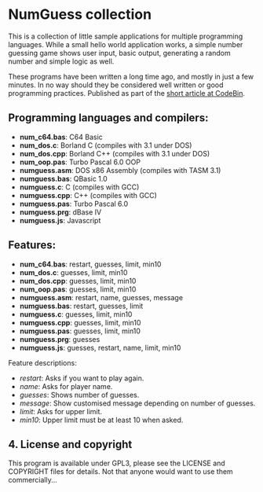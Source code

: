 # NumGuess collection

This is a collection of little sample applications for multiple programming languages. While a small hello world application works, a simple number guessing game shows user input, basic output, generating a random number and simple logic as well.

These programs have been written a long time ago, and mostly in just a few minutes. In no way should they be considered well written or good programming practices. Published as part of the [short article at CodeBin](http://codebin.co.uk/blog/number-guessing-hello-world-games/).

## Programming languages and compilers:

- **num_c64.bas**: C64 Basic
- **num_dos.c**: Borland C (compiles with 3.1 under DOS)
- **num_dos.cpp**: Borland C++ (compiles with 3.1 under DOS)
- **num_oop.pas**: Turbo Pascal 6.0 OOP
- **numguess.asm**: DOS x86 Assembly (compiles with TASM 3.1)
- **numguess.bas**: QBasic 1.0
- **numguess.c**: C (compiles with GCC)
- **numguess.cpp**: C++ (compiles with GCC)
- **numguess.pas**: Turbo Pascal 6.0
- **numguess.prg**: dBase IV
- **numguess.js**: Javascript

## Features:

- **num_c64.bas**: restart, guesses, limit, min10
- **num_dos.c**: guesses, limit, min10
- **num_dos.cpp**: guesses, limit, min10
- **num_oop.pas**: guesses, limit, min10
- **numguess.asm**: restart, name, guesses, message
- **numguess.bas**: restart, guesses, limit
- **numguess.c**: guesses, limit, min10
- **numguess.cpp**: guesses, limit, min10
- **numguess.pas**: guesses, limit, min10
- **numguess.prg**: guesses
- **numguess.js**: guesses, restart, name, limit, min10

Feature descriptions:

- *restart*: Asks if you want to play again.
- *name*: Asks for player name.
- *guesses*: Shows number of guesses.
- *message*: Show customised message depending on number of guesses.
- *limit*: Asks for upper limit.
- *min10*: Upper limit must be at least 10 when asked.

## 4. License and copyright

This program is available under GPL3, please see the LICENSE and COPYRIGHT files for details. Not that anyone would want to use them commercially...
